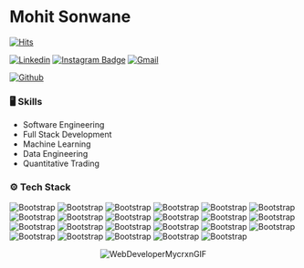 # Mohit Sonwane


[![Hits](https://hits.seeyoufarm.com/api/count/incr/badge.svg?url=https%3A%2F%2Fgithub.com%2Fsonwamoh%2Fsonwamoh&count_bg=%2379C83D&title_bg=%23555555&icon=&icon_color=%23E7E7E7&title=Profile+Views&edge_flat=false)](https://hits.seeyoufarm.com)

[![Linkedin](https://img.shields.io/badge/-LinkedIn-blue?style=flat&logo=Linkedin&logoColor=white)](https://www.linkedin.com/in/sonwamoh/)
[![Instagram Badge](https://img.shields.io/badge/-Instagram-purple?logo=instagram&logoColor=white&link=https://instagram.com/mohit_mk.s/)](https://www.instagram.com/mohit_mk.s)
[![Gmail](https://img.shields.io/badge/-Gmail-c14438?style=flat&logo=Gmail&logoColor=white)](mailto:mohit.sonwane@sjsu.edu)

[![Github](https://img.shields.io/github/followers/sonwamoh?label=Follow&style=social)](https://github.com/sonwamoh)

### 🖥 Skills

- Software Engineering
- Full Stack Development
- Machine Learning
- Data Engineering
- Quantitative Trading

### ⚙️ Tech Stack

![Bootstrap](https://img.shields.io/badge/-Python-05122A?style=flat-square&logo=Python&color=81817d) ![Bootstrap](https://img.shields.io/badge/-Java-05122A?style=flat-square&logo=Java&color=81817d) ![Bootstrap](https://img.shields.io/badge/-SQL-05122A?style=flat-square&logo=SQL&color=81817d) ![Bootstrap](https://img.shields.io/badge/-Django-05122A?style=flat-square&logo=Django&color=81817d) ![Bootstrap](https://img.shields.io/badge/-Spring%20Boot-05122A?style=flat-square&logo=Spring-Boot&color=81817d) ![Bootstrap](https://img.shields.io/badge/-MySQL-05122A?style=flat-square&logo=MySQL&color=81817d) ![Bootstrap](https://img.shields.io/badge/-Firebase-05122A?style=flat-square&logo=Firebase&color=81817d) ![Bootstrap](https://img.shields.io/badge/-Redis-05122A?style=flat-square&logo=Redis&color=81817d) ![Bootstrap](https://img.shields.io/badge/-SQlite-05122A?style=flat-square&logo=SQlite&color=81817d) ![Bootstrap](https://img.shields.io/badge/-JavaScript-05122A?style=flat-square&logo=JavaScript&color=81817d) ![Bootstrap](https://img.shields.io/badge/-TypeScript-05122A?style=flat-square&logo=TypeScript&color=81817d) ![Bootstrap](https://img.shields.io/badge/-Angular-05122A?style=flat-square&logo=Angular&color=81817d) ![Bootstrap](https://img.shields.io/badge/-React-05122A?style=flat-square&logo=React&color=81817d) ![Bootstrap](https://img.shields.io/badge/-JavaFX-05122A?style=flat-square&logo=JavaFX&color=81817d) ![Bootstrap](https://img.shields.io/badge/-Bootstrap-05122A?style=flat-square&logo=Bootstrap&color=81817d) ![Bootstrap](https://img.shields.io/badge/-MUI-05122A?style=flat-square&logo=MUI&color=81817d) ![Bootstrap](https://img.shields.io/badge/-Scikitlearn-05122A?style=flat-square&logo=Scikitlearn&color=81817d) ![Bootstrap](https://img.shields.io/badge/-TensorFlow-05122A?style=flat-square&logo=TensorFlow&color=81817d) ![Bootstrap](https://img.shields.io/badge/-Docker-05122A?style=flat-square&logo=Docker&color=81817d) ![Bootstrap](https://img.shields.io/badge/-Git-05122A?style=flat-square&logo=Git&color=81817d) ![Bootstrap](https://img.shields.io/badge/-Google%20Cloud-05122A?style=flat-square&logo=Google-Cloud&color=81817d) ![Bootstrap](https://img.shields.io/badge/-SAP%20-05122A?style=flat-square&logo=SAP&color=81817d) ![Bootstrap](https://img.shields.io/badge/-Linux-05122A?style=flat-square&logo=Linux&color=81817d)



<p align="center">
  <img src="https://github.com/sonwamoh/sonwamoh/assets/101231709/ea857cf4-ea0e-45af-8b77-c1d3e4d1a677" alt="WebDeveloperMycrxnGIF">
</p>







